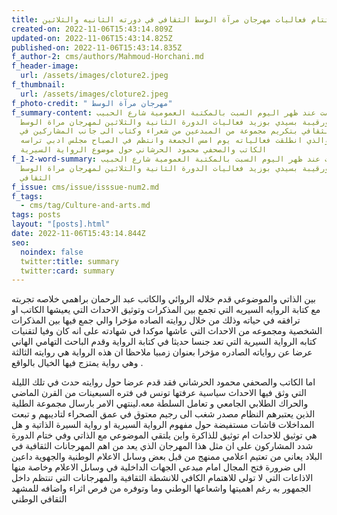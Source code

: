 ```yaml
---
title: اختتام فعاليات مهرجان مرآة الوسط الثقافي في دورته الثانيه والثلاثين
created-on: 2022-11-06T15:43:14.809Z
updated-on: 2022-11-06T15:43:14.825Z
published-on: 2022-11-06T15:43:14.835Z
f_author-2: cms/authors/Mahmoud-Horchani.md
f_header-image:
  url: /assets/images/cloture2.jpeg
f_thumbnail:
  url: /assets/images/cloture2.jpeg
f_photo-credit: " مهرجان مرآة الوسط"
f_summary-content: اختتمت عند ظهر اليوم السبت بالمكتبة العمومية شارع الحبيب
  بورقيبة بسيدي بوزيد فعاليات الدورة الثانية والثلاثين لمهرجان مراة الوسط
  الثقافي بتكريم مجموعة من المبدعين من شعراء وكتاب الى جانب المشاركين في
  المهرجان والذي انطلقت فعالياته يوم امس الجمعة وانتظم في الصباح مجلس ادبي تراسه
  الكاتب والصحفي محمود الحرشاني حول موضوع الرواية السيرية
f_1-2-word-summary: اختتمت عند ظهر اليوم السبت بالمكتبة العمومية شارع الحبيب
  بورقيبة بسيدي بوزيد فعاليات الدورة الثانية والثلاثين لمهرجان مراة الوسط
  الثقافي
f_issue: cms/issue/isssue-num2.md
f_tags:
  - cms/tag/Culture-and-arts.md
tags: posts
layout: "[posts].html"
date: 2022-11-06T15:43:14.844Z
seo:
  noindex: false
  twitter:title: summary
  twitter:card: summary
---
```

 بين الذاتي والموضوعي قدم خلاله الروائي والكاتب عبد الرحمان براهمي خلاصه تجربته مع كتابة الروايه السيريه التي تجمع بين المذكرات وتوثيق الاحداث التي يعيشها الكاتب او ترافقه في حياته وذلك من خلال روايته الصاده مؤخرا والي جمع فيها بين المذكرات الشخصية ومجموعه من الاحداث التي عاشها موكدا في شهادته على انه كان وفيا لتقنيات كتابه الرواية السيرية التي تعد جنسا حديثا في كتابة الرواية وقدم الباحث التهامي الهاني عرضا عن رواياته الصادره مؤخرا بعنوان زمبيا ملاحظا ان هذه الرواية هي روايته الثالثة وهي رواية يمتزج فيها الخيال بالواقع .

اما الكاتب والصحفي محمود الحرشاني فقد قدم عرضا حول روايته حدث في تلك الليلة التي وثق فيها الاحداث سياسية عرفتها تونس في فتره السبعينات من القرن الماضي والحراك الطلابي الجامعي و تعامل السلطة معه.لينتهي الامر بارسال مجموعة الطلية الذين يعتبرهم النظام مصدر شغب الى رجيم معتوق في عمق الصحراء لتاديبهم و تبعت المداخلات قاشات مستفيضة حول مفهوم الرواية السيرية او رواية السيرة الذاتية و هل هي توثيق للاحداث ام توثيق للذاكرة واين يلتقي الموضوعي مع الذاتي وفي ختام الدورة شدد المشاركون على ان مثل هذا المهرجان الذي يعد من اهم المهرجانات الثقافية في البلاد يعاني من تعتيم اعلامي ممنهج من قبل بعض وساىل الاعلام الوطنية والجهوية داعين الى ضرورة فتح المجال امام مبدعي الجهات الداخلية في وساىل الاعلام وخاصة منها الاذاعات التي لا تولي للاهتمام الكافي للانشطة الثقافية والمهرجانات التي تنتظم داخل الجمهور به رغم اهميتها واشعاعها الوطني وما وتوفره من فرص اثراء واضافه للمشهد الثقافي الوطني